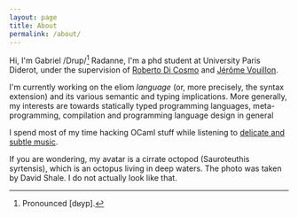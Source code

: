 ```yaml
---
layout: page
title: About
permalink: /about/
---
```


Hi, I'm Gabriel /Drup/[^1] Radanne, I'm a phd student at University Paris Diderot, under the supervision of [Roberto Di Cosmo](http://dicosmo.org/) and [Jérôme Vouillon](http://www.pps.univ-paris-diderot.fr/~vouillon/).

I'm currently working on the eliom _language_ (or, more precisely, the syntax extension) and its various semantic and typing implications. More generally, my interests are towards statically typed programming languages, meta-programming, compilation and programming language design in general

I spend most of my time hacking OCaml stuff while listening to [delicate and subtle music](http://mapofmetal.com/).

If you are wondering, my avatar is a cirrate octopod (Sauroteuthis syrtensis), which is an octopus living in deep waters. The photo was taken by David Shale. I do not actually look like that.

[^1]: Pronounced [dʁyp].
